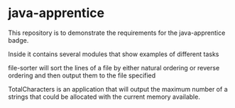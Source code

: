# java-apprentice
This repository is to demonstrate the requirements for the java-apprentice badge.

Inside it contains several modules that show examples of different tasks

file-sorter will sort the lines of a file by either natural ordering or reverse ordering
and then output them to the file specified

TotalCharacters is an application that will output the maximum number of a strings that
could be allocated with the current memory available.

